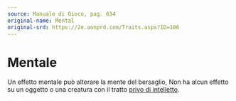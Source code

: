 ```yaml
---
source: Manuale di Gioco, pag. 634
original-name: Mental
original-srd: https://2e.aonprd.com/Traits.aspx?ID=106
---
```


# Mentale

Un effetto mentale può alterare la mente del bersaglio, Non ha alcun effetto su
un oggetto o una creatura con il tratto
[privo di intelletto](/tratti/privo-di-intelletto).
